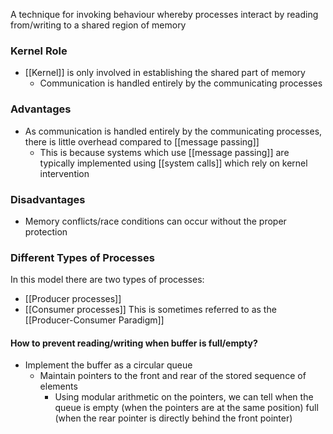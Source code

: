 A technique for invoking behaviour whereby processes interact by reading from/writing to a shared region of memory
### Kernel Role
- [[Kernel]] is only involved in establishing the shared part of memory
	- Communication is handled entirely by the communicating processes
### Advantages
- As communication is handled entirely by the communicating processes, there is little overhead compared to [[message passing]]
	- This is because systems which use [[message passing]] are typically implemented using [[system calls]] which rely on kernel intervention
### Disadvantages
- Memory conflicts/race conditions can occur without the proper protection
### Different Types of Processes
In this model there are two types of processes:
- [[Producer processes]]
- [[Consumer processes]]
This is sometimes referred to as the [[Producer-Consumer Paradigm]]
#### How to prevent reading/writing when buffer is full/empty?
- Implement the buffer as a circular queue
	- Maintain pointers to the front and rear of the stored sequence of elements
		- Using modular arithmetic on the pointers, we can tell when the queue is
			 empty
				(when the pointers are at the same position)
			 full
				 (when the rear pointer is directly behind the front pointer)

